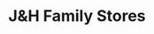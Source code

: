 ---
title: "J&H Family Stores"
url: /holland/jundh-family-stores-lincoln-avenue/
shop: Lebensmittel
---